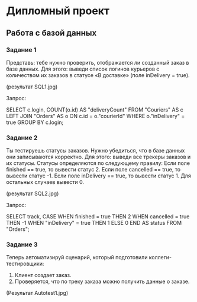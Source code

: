 ﻿# Дипломный проект

## Работа с базой данных

### Задание 1

Представь: тебе нужно проверить, отображается ли созданный заказ в базе данных.
Для этого: выведи список логинов курьеров с количеством их заказов в статусе «В доставке» (поле inDelivery = true). 

(результат SQL1.jpg)

Запрос: 

  SELECT c.login, COUNT(o.id) AS "deliveryCount" 
  FROM "Couriers" AS c 
  LEFT JOIN "Orders" AS o ON c.id = o."courierId" 
  WHERE o."inDelivery" = true 
  GROUP BY c.login;  


### Задание 2 

Ты тестируешь статусы заказов. Нужно убедиться, что в базе данных они записываются корректно. Для этого: выведи все трекеры заказов и их статусы. Статусы определяются по следующему правилу: Если поле finished == true, то вывести статус 2. Если поле canсelled == true, то вывести статус -1. Если поле inDelivery == true, то вывести статус 1. Для остальных случаев вывести 0.

(результат SQL2.jpg)

Запрос:

   SELECT track, 
      CASE 
    WHEN finished = true THEN 2 
    WHEN cancelled = true THEN -1 
    WHEN "inDelivery" = true THEN 1 
    ELSE 0 END AS status 
   FROM "Orders";

### Задание 3

Теперь автоматизируй сценарий, который подготовили коллеги-тестировщики:
1. Клиент создает заказ.
2. Проверяется, что по треку заказа можно получить данные о заказе.
   
(Результат Autotest1.jpg)
